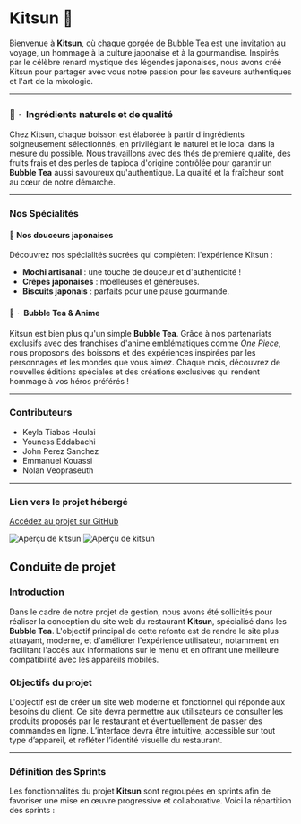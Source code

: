 # Kitsun 🦊

Bienvenue à **Kitsun**, où chaque gorgée de Bubble Tea est une invitation au voyage, un hommage à la culture japonaise et à la gourmandise. Inspirés par le célèbre renard mystique des légendes japonaises, nous avons créé Kitsun pour partager avec vous notre passion pour les saveurs authentiques et l'art de la mixologie.

---

### 🌱ᆞ **Ingrédients naturels et de qualité**

Chez Kitsun, chaque boisson est élaborée à partir d'ingrédients soigneusement sélectionnés, en privilégiant le naturel et le local dans la mesure du possible. Nous travaillons avec des thés de première qualité, des fruits frais et des perles de tapioca d'origine contrôlée pour garantir un **Bubble Tea** aussi savoureux qu'authentique. La qualité et la fraîcheur sont au cœur de notre démarche.

---

### Nos Spécialités

#### 🍡 **Nos douceurs japonaises**

Découvrez nos spécialités sucrées qui complètent l'expérience Kitsun :

-   **Mochi artisanal** : une touche de douceur et d'authenticité !
-   **Crêpes japonaises** : moelleuses et généreuses.
-   **Biscuits japonais** : parfaits pour une pause gourmande.

#### 🍵ᆞ **Bubble Tea & Anime**

Kitsun est bien plus qu'un simple **Bubble Tea**. Grâce à nos partenariats exclusifs avec des franchises d'anime emblématiques comme _One Piece_, nous proposons des boissons et des expériences inspirées par les personnages et les mondes que vous aimez. Chaque mois, découvrez de nouvelles éditions spéciales et des créations exclusives qui rendent hommage à vos héros préférés !

---

### Contributeurs

-   Keyla Tiabas Houlai
-   Youness Eddabachi
-   John Perez Sanchez
-   Emmanuel Kouassi
-   Nolan Veopraseuth

---

### Lien vers le projet hébergé

[Accédez au projet sur GitHub](https://github.com/Keddaaa/Kitsun)

![Aperçu de kitsun](Kitsun/imgrepo/1.png)
![Aperçu de kitsun](Kitsun/imgrepo/2.png)

## Conduite de projet

### Introduction

Dans le cadre de notre projet de gestion, nous avons été sollicités pour réaliser la conception du site web du restaurant **Kitsun**, spécialisé dans les **Bubble Tea**. L'objectif principal de cette refonte est de rendre le site plus attrayant, moderne, et d'améliorer l'expérience utilisateur, notamment en facilitant l'accès aux informations sur le menu et en offrant une meilleure compatibilité avec les appareils mobiles.

### Objectifs du projet

L'objectif est de créer un site web moderne et fonctionnel qui réponde aux besoins du client. Ce site devra permettre aux utilisateurs de consulter les produits proposés par le restaurant et éventuellement de passer des commandes en ligne. L’interface devra être intuitive, accessible sur tout type d’appareil, et refléter l’identité visuelle du restaurant.

---

### Définition des Sprints

Les fonctionnalités du projet **Kitsun** sont regroupées en sprints afin de favoriser une mise en œuvre progressive et collaborative. Voici la répartition des sprints :
